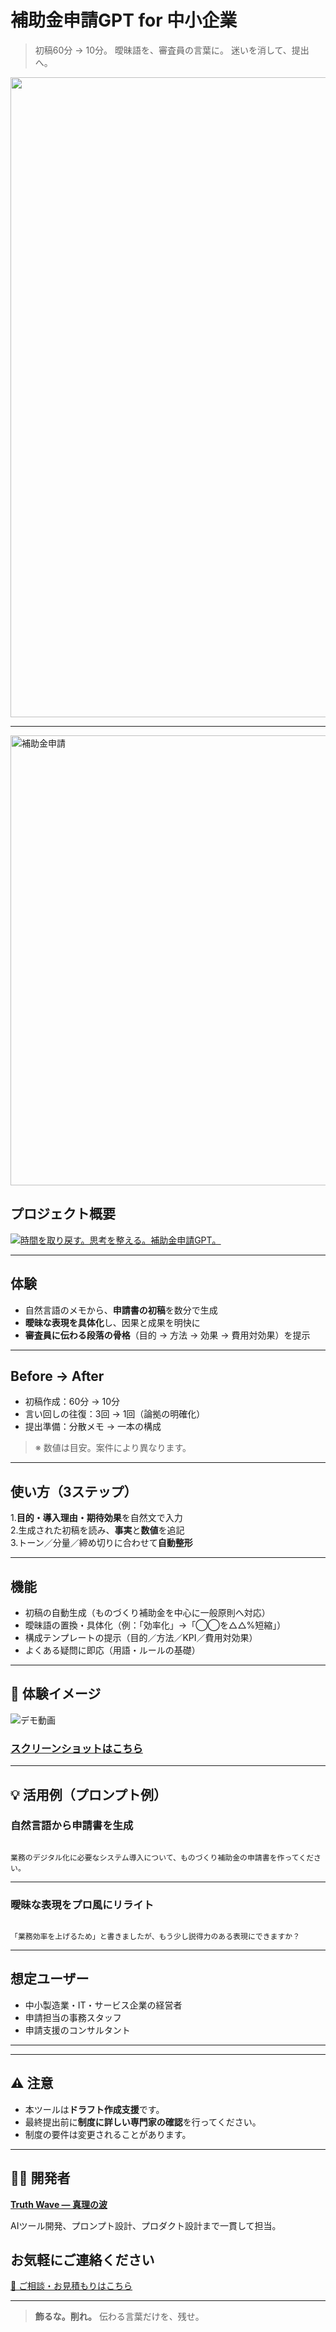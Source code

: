 # 補助金申請GPT for 中小企業

> 初稿60分 → 10分。
> 曖昧語を、審査員の言葉に。
> 迷いを消して、提出へ。

<p align="center">
<img width="1536" height="1024" alt="補助金申請GPT for 中小企業" src="https://github.com/user-attachments/assets/a9f8cc39-5609-4293-a9e7-460e03160584" />

</p>

---

<img width="1280" height="720" alt="補助金申請" src="https://github.com/user-attachments/assets/d35d153a-0bac-4b98-b1c9-82759e331111" />


## プロジェクト概要
[![時間を取り戻す。思考を整える。補助金申請GPT。](ttps://github.com/user-attachments/assets/d35d153a-0bac-4b98-b1c9-82759e331111)](https://youtu.be/fQsoR42SFl4)

---

## 体験

- 自然言語のメモから、**申請書の初稿**を数分で生成
- **曖昧な表現を具体化**し、因果と成果を明快に
- **審査員に伝わる段落の骨格**（目的 → 方法 → 効果 → 費用対効果）を提示

---

## Before → After

- 初稿作成：60分 → 10分
- 言い回しの往復：3回 → 1回（論拠の明確化）
- 提出準備：分散メモ → 一本の構成

> ※ 数値は目安。案件により異なります。

---

## 使い方（3ステップ）

1.**目的・導入理由・期待効果**を自然文で入力<br>
2.生成された初稿を読み、**事実**と**数値**を追記<br>
3.トーン／分量／締め切りに合わせて**自動整形**

---

## 機能
- 初稿の自動生成（ものづくり補助金を中心に一般原則へ対応）
- 曖昧語の置換・具体化（例：「効率化」→「◯◯を△△%短縮」）
- 構成テンプレートの提示（目的／方法／KPI／費用対効果）
- よくある疑問に即応（用語・ルールの基礎）

---

## 📸 **体験イメージ**
![デモ動画](https://github.com/truthwave/SME-Grant-Application-GPT/blob/main/%E8%B3%87%E6%96%99/%E3%83%87%E3%83%A2%E5%8B%95%E7%94%BB.gif)

### [スクリーンショットはこちら](https://github.com/truthwave/SME-Grant-Application-GPT/tree/main/%E8%B3%87%E6%96%99/%E3%82%B9%E3%82%AF%E3%83%AA%E3%83%BC%E3%83%B3%E3%82%B7%E3%83%A7%E3%83%83%E3%83%88)

---

## 💡 活用例（プロンプト例）

### 自然言語から申請書を生成

```

業務のデジタル化に必要なシステム導入について、ものづくり補助金の申請書を作ってください。

```

---

### 曖昧な表現をプロ風にリライト

```

「業務効率を上げるため」と書きましたが、もう少し説得力のある表現にできますか？

```

---

## 想定ユーザー

- 中小製造業・IT・サービス企業の経営者
- 申請担当の事務スタッフ
- 申請支援のコンサルタント

---


---

## ⚠️ 注意

- 本ツールは**ドラフト作成支援**です。
- 最終提出前に**制度に詳しい専門家の確認**を行ってください。
- 制度の要件は変更されることがあります。

---

## 👨‍💻 開発者

**[Truth Wave ― 真理の波](https://github.com/truthwave)**  

AIツール開発、プロンプト設計、プロダクト設計まで一貫して担当。

## お気軽にご連絡ください
[📩 ご相談・お見積もりはこちら](mailto:realmadrid71214591@gmail.com)

---

> **飾るな。削れ。**
> 伝わる言葉だけを、残せ。
